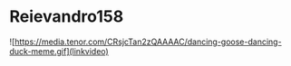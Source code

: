 # Reievandro158
![https://media.tenor.com/CRsjcTan2zQAAAAC/dancing-goose-dancing-duck-meme.gif](linkvideo)
